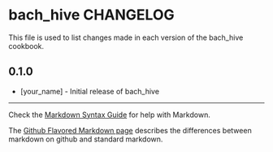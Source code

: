 bach_hive CHANGELOG
===================

This file is used to list changes made in each version of the bach_hive cookbook.

0.1.0
-----
- [your_name] - Initial release of bach_hive

- - -
Check the [Markdown Syntax Guide](http://daringfireball.net/projects/markdown/syntax) for help with Markdown.

The [Github Flavored Markdown page](http://github.github.com/github-flavored-markdown/) describes the differences between markdown on github and standard markdown.
